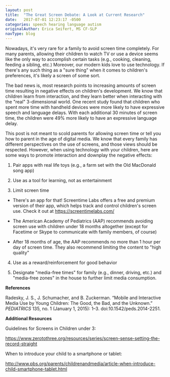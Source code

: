 ```yaml
---
layout: post
title:  "The Great Screen Debate: A Look at Current Research"
date:   2017-07-01 12:23:17 -0500
categories: speech hearing language autism
originalAuthor: Erica Seifert, MS CF-SLP
navType: blog
---
```


Nowadays, it's very rare for a family to avoid screen time completely.
For many parents, allowing their children to watch TV or use a device
seems like the only way to accomplish certain tasks (e.g., cooking,
cleaning, feeding a sibling, etc.) Moreover, our modern kids love to use
technology. If there's any such thing as a "sure thing" when it comes to
children's preferences, it's likely a screen of some sort.

The bad news is, most research points to increasing amounts of screen
time resulting in negative effects on children's development. We know
that children learn from interaction, and they learn better when
interacting with the "real" 3-dimensional world. One recent study found
that children who spent more time with handheld devices were more likely
to have expressive speech and language delays. With each additional 30
minutes of screen time, the children were 49% more likely to have an
expressive language delay.

This post is not meant to scold parents for allowing screen time or tell
you how to parent in the age of digital media. We know that every family
has different perspectives on the use of screens, and those views should
be respected. However, when using technology with your children, here
are some ways to promote interaction and downplay the negative effects:

1. Pair apps with real life toys (e.g., a farm set with the Old
MacDonald song app)

2. Use as a tool for learning, not as entertainment

3. Limit screen time

-   There's an app for that! Screentime Labs offers a free and premium
    version of their app, which helps track and control children's
    screen use. Check it out at https://screentimelabs.com/

-   The American Academy of Pediatrics (AAP) recommends avoiding screen
    use with children under 18 months altogether (except for Facetime or
    Skype to communicate with family members, of course)

-   After 18 months of age, the AAP recommends no more than 1 hour per
    day of screen time. They also recommend limiting the content to
    "high quality"

4. Use as a reward/reinforcement for good behavior

5. Designate "media-free times" for family (e.g., dinner, driving, etc.)
and "media-free zones" in the house to further limit media consumption.

**References**

Radesky, J. S., J. Schumacher, and B. Zuckerman. “Mobile and Interactive
Media Use by Young Children: The Good, the Bad, and the Unknown.”
*PEDIATRICS* 135, no. 1 (January 1, 2015): 1–3.
doi:10.1542/peds.2014-2251.

**Additional Resources**

Guidelines for Screens in Children under 3:

https://www.zerotothree.org/resources/series/screen-sense-setting-the-record-straight

When to introduce your child to a smartphone or tablet:

http://www.pbs.org/parents/childrenandmedia/article-when-introduce-child-smartphone-tablet.html
